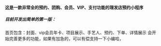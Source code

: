 #### 这是一款非常全的预约、团购、会员、VIP、支付功能的理发店预约小程序
##### 目前开发出简单的第一版：
 首页包含：封面、vip会员年卡、项目展示、手艺人、预约、下单、详情展示
 会开始完善更多的功能，如果有加急的，可以有偿支持一下小编哈，